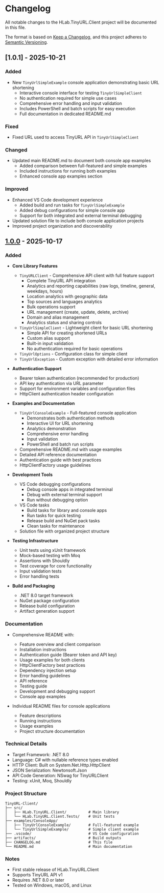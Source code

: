 # Changelog

All notable changes to the HLab.TinyURL.Client project will be documented in this file.

The format is based on [Keep a Changelog](https://keepachangelog.com/en/1.0.0/),
and this project adheres to [Semantic Versioning](https://semver.org/spec/v2.0.0.html).

## [1.0.1] - 2025-10-21

### Added
- New `TinyUrlSimpleExample` console application demonstrating basic URL shortening
  - Interactive console interface for testing `TinyUrlSimpleClient`
  - No authentication required for simple use cases
  - Comprehensive error handling and input validation
  - Includes PowerShell and batch scripts for easy execution
  - Full documentation in dedicated README.md

### Fixed
- Fixed URL used to access TinyURL API in `TinyUrlSimpleClient` 

### Changed
- Updated main README.md to document both console app examples
  - Added comparison between full-featured and simple examples
  - Included instructions for running both examples
  - Enhanced console app examples section

### Improved
- Enhanced VS Code development experience
  - Added build and run tasks for `TinyUrlSimpleExample`
  - Added debug configurations for simple console app
  - Support for both integrated and external terminal debugging
- Updated solution file to include both console application projects
- Improved project organization and discoverability

## [1.0.0] - 2025-10-17

### Added
- **Core Library Features**
  - `TinyURLClient` - Comprehensive API client with full feature support
    - Complete TinyURL API integration
    - Analytics and reporting capabilities (raw logs, timeline, general, weekdays, hours)
    - Location analytics with geographic data
    - Top sources and languages analytics
    - Bulk operations support
    - URL management (create, update, delete, archive)
    - Domain and alias management
    - Analytics status and sharing controls
  - `TinyUrlSimpleClient` - Lightweight client for basic URL shortening
    - Simple API for creating shortened URLs
    - Custom alias support
    - Built-in input validation
    - No authentication required for basic operations
  - `TinyUrlOptions` - Configuration class for simple client
  - `TinyUrlException` - Custom exception with detailed error information

- **Authentication Support**
  - Bearer token authentication (recommended for production)
  - API key authentication via URL parameter
  - Support for environment variables and configuration files
  - HttpClient authentication header configuration

- **Examples and Documentation**
  - `TinyUrlConsoleExample` - Full-featured console application
    - Demonstrates both authentication methods
    - Interactive UI for URL shortening
    - Analytics demonstration
    - Comprehensive error handling
    - Input validation
    - PowerShell and batch run scripts
  - Comprehensive README.md with usage examples
  - Detailed API reference documentation
  - Authentication guide with best practices
  - HttpClientFactory usage guidelines

- **Development Tools**
  - VS Code debugging configurations
    - Debug console apps in integrated terminal
    - Debug with external terminal support
    - Run without debugging option
  - VS Code tasks
    - Build tasks for library and console apps
    - Run tasks for quick testing
    - Release build and NuGet pack tasks
    - Clean tasks for maintenance
  - Solution file with organized project structure

- **Testing Infrastructure**
  - Unit tests using xUnit framework
  - Mock-based testing with Moq
  - Assertions with Shouldly
  - Test coverage for core functionality
  - Input validation tests
  - Error handling tests

- **Build and Packaging**
  - .NET 8.0 target framework
  - NuGet package configuration
  - Release build configuration
  - Artifact generation support

### Documentation
- Comprehensive README with:
  - Feature overview and client comparison
  - Installation instructions
  - Authentication guide (Bearer token and API key)
  - Usage examples for both clients
  - HttpClientFactory best practices
  - Dependency injection setup
  - Error handling guidelines
  - API reference
  - Testing guide
  - Development and debugging support
  - Console app examples

- Individual README files for console applications
  - Feature descriptions
  - Running instructions
  - Usage examples
  - Project structure documentation

### Technical Details
- Target Framework: .NET 8.0
- Language: C# with nullable reference types enabled
- HTTP Client: Built on System.Net.Http.HttpClient
- JSON Serialization: Newtonsoft.Json
- API Code Generation: NSwag for TinyURLClient
- Testing: xUnit, Moq, Shouldly

### Project Structure
```
TinyURL-Client/
├── src/
│   ├── HLab.TinyURL.Client/          # Main library
│   └── HLab.TinyURL.Client.Tests/    # Unit tests
├── examples/ConsoleApp/
│   ├── TinyUrlConsoleExample/        # Full-featured example
│   └── TinyUrlSimpleExample/         # Simple client example
├── .vscode/                          # VS Code configuration
├── artifacts/                        # Build outputs
├── CHANGELOG.md                      # This file
└── README.md                         # Main documentation
```

### Notes
- First stable release of HLab.TinyURL.Client
- Supports TinyURL API v1
- Requires .NET 8.0 or later
- Tested on Windows, macOS, and Linux

[Unreleased]: https://github.com/NickolaiA/TinyURL-Client/compare/v1.0.0...HEAD
[1.0.0]: https://github.com/NickolaiA/TinyURL-Client/releases/tag/v1.0.0
